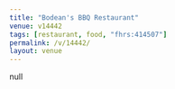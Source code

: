 ```yaml
---
title: "Bodean's BBQ Restaurant"
venue: v14442
tags: [restaurant, food, "fhrs:414507"]
permalink: /v/14442/
layout: venue
---
```

null